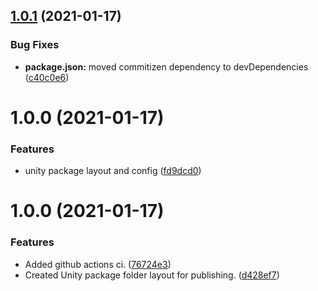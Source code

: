 ## [1.0.1](https://github.com/tuttocodes/GameEventBus/compare/v1.0.0...v1.0.1) (2021-01-17)


### Bug Fixes

* **package.json:** moved commitizen dependency to devDependencies ([c40c0e6](https://github.com/tuttocodes/GameEventBus/commit/c40c0e6b669aaff088593e2d7ad4702c0d733e66))

# 1.0.0 (2021-01-17)


### Features

* unity package layout and config ([fd9dcd0](https://github.com/tuttocodes/GameEventBus/commit/fd9dcd06dd4d3b32dfcc3fc62153400dfb8edb8b))

# 1.0.0 (2021-01-17)


### Features

* Added github actions ci. ([76724e3](https://github.com/tuttocodes/GameEventBus/commit/76724e3eecdc8c1c49ff224b8cf2880a8942ae7f))
* Created Unity package folder layout for publishing. ([d428ef7](https://github.com/tuttocodes/GameEventBus/commit/d428ef7253eb0e502a165df70bc5a218301e6bd7))
